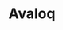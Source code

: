---
blog: https://blog.avaloq.com/
facebook: https://facebook.com/Avaloq
linkedin: https://linkedin.com/company/avaloq
logohandle: avaloq
sort: avaloq
title: Avaloq
twitter: https://x.com/Avaloq
website: https://www.avaloq.com/en/home
youtube: https://youtube.com/user/AvaloqGroup
---